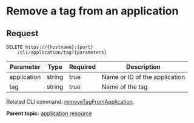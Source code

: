 # Remove a tag from an application

## Request

```
DELETE https://{hostname}:{port}
    /cli/application/tag?{parameters}

```

|Parameter|Type|Required|Description|
|---------|----|--------|-----------|
|application|string|true|Name or ID of the application|
|tag|string|true|Name of the tag|

Related CLI command: [removeTagFromApplication](udclient_removetagfromapplication.md).

**Parent topic:** [application resource](../../com.ibm.udeploy.api.doc/topics/rest_cli_application.md)


